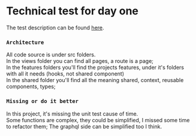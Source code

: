 # Technical test for day one

The test description can be found [here](https://dayoneengagement.notion.site/Test-technique-Full-Stack-c8d748bb837c4b6cbfb82f1a70071e6a).

### `Architecture`

All code source is under src folders.  
In the views folder you can find all pages, a route is a page;  
In the features folders you'll find the projects features, under it's folders with all it needs (hooks, not shared 
component)  
In the shared folder you'll find all the meaning shared, context, reusable components, types;

### `Missing or do it better`

In this project, it's missing the unit test cause of time.  
Some functions are complex, they could be simplified, I missed some time to refactor them;
The graphql side can be simplified too I think.
